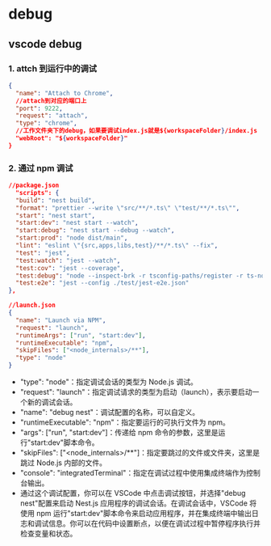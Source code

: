 # debug

## vscode debug

### 1. attch 到运行中的调试

  ```json
  {
    "name": "Attach to Chrome",
    //attach到对应的端口上
    "port": 9222,
    "request": "attach",
    "type": "chrome",
    //工作文件夹下的debug，如果要调试index.js就是${workspaceFolder}/index.js
    "webRoot": "${workspaceFolder}"
  }
  ```

### 2. 通过 npm 调试

  ```json
  //package.json
    "scripts": {
    "build": "nest build",
    "format": "prettier --write \"src/**/*.ts\" \"test/**/*.ts\"",
    "start": "nest start",
    "start:dev": "nest start --watch",
    "start:debug": "nest start --debug --watch",
    "start:prod": "node dist/main",
    "lint": "eslint \"{src,apps,libs,test}/**/*.ts\" --fix",
    "test": "jest",
    "test:watch": "jest --watch",
    "test:cov": "jest --coverage",
    "test:debug": "node --inspect-brk -r tsconfig-paths/register -r ts-node/register node_modules/.bin/jest --runInBand",
    "test:e2e": "jest --config ./test/jest-e2e.json"
  },
  ```

  ```json
  //launch.json
  {
    "name": "Launch via NPM",
    "request": "launch",
    "runtimeArgs": ["run", "start:dev"],
    "runtimeExecutable": "npm",
    "skipFiles": ["<node_internals>/**"],
    "type": "node"
  }
  ```

- "type": "node"：指定调试会话的类型为 Node.js 调试。
- "request": "launch"：指定调试请求的类型为启动（launch），表示要启动一个新的调试会话。
- "name": "debug nest"：调试配置的名称，可以自定义。
- "runtimeExecutable": "npm"：指定要运行的可执行文件为 npm。
- "args": ["run", "start:dev"]：传递给 npm 命令的参数，这里是运行"start:dev"脚本命令。
- "skipFiles": ["<node_internals>/**"]：指定要跳过的文件或文件夹，这里是跳过 Node.js 内部的文件。
- "console": "integratedTerminal"：指定在调试过程中使用集成终端作为控制台输出。
- 通过这个调试配置，你可以在 VSCode 中点击调试按钮，并选择"debug nest"配置来启动 Nest.js 应用程序的调试会话。在调试会话中，VSCode 将使用 npm 运行"start:dev"脚本命令来启动应用程序，并在集成终端中输出日志和调试信息。你可以在代码中设置断点，以便在调试过程中暂停程序执行并检查变量和状态。
